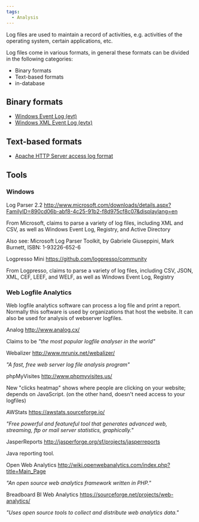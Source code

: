 ```yaml
---
tags:
  - Analysis
---
```

Log files are used to maintain a record of activities, e.g. activities
of the operating system, certain applications, etc.

Log files come in various formats, in general these formats can be
divided in the following categories:

- Binary formats
- Text-based formats
- in-database

## Binary formats

- [Windows Event Log (evt)](windows_event_log_(evt).md)
- [Windows XML Event Log (evtx)](windows_xml_event_log_(evtx).md)

## Text-based formats

- [Apache HTTP Server access log format](http://httpd.apache.org/docs/1.3/logs.html#accesslog)

## Tools

### Windows

Log Parser 2.2
<http://www.microsoft.com/downloads/details.aspx?FamilyID=890cd06b-abf8-4c25-91b2-f8d975cf8c07&displaylang=en>

From Microsoft, claims to parse a variety of log files, including XML
and CSV, as well as Windows Event Log, Registry, and Active Directory

Also see: Microsoft Log Parser Toolkit, by Gabriele Giuseppini, Mark
Burnett, ISBN: 1-93226-652-6

<!-- -->

Logpresso Mini
<https://github.com/logpresso/community>

From Logpresso, claims to parse a variety of log files, including CSV,
JSON, XML, CEF, LEEF, and WELF, as well as Windows Event Log, Registry

### Web Logfile Analytics

Web logfile analytics software can process a log file and print a
report. Normally this software is used by organizations that host the
website. It can also be used for analysis of webserver logfiles.

Analog
<http://www.analog.cx/>

Claims to be *"the most popular logfile analyser in the world"*

<!-- -->

Webalizer
<http://www.mrunix.net/webalizer/>

*"A fast, free web server log file analysis program"*

<!-- -->

phpMyVisites
<http://www.phpmyvisites.us/>

New "clicks heatmap" shows where people are clicking on your website;
depends on JavaScript. (on the other hand, doesn't need access to your
logfiles)

<!-- -->

AWStats
<https://awstats.sourceforge.io/>

*"Free powerful and featureful tool that generates advanced web,
streaming, ftp or mail server statistics, graphically."*

<!-- -->

JasperReports
<http://jasperforge.org/sf/projects/jasperreports>

Java reporting tool.

<!-- -->

Open Web Analytics
<http://wiki.openwebanalytics.com/index.php?title=Main_Page>

*"An open source web analytics framework written in PHP."*

<!-- -->

Breadboard BI Web Analytics
<https://sourceforge.net/projects/web-analytics/>

*"Uses open source tools to collect and distribute web analytics data."*
